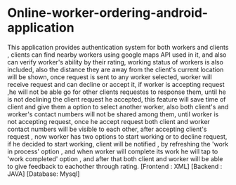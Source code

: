 # Online-worker-ordering-android-application
This application provides authentication system for both workers and clients , clients can find nearby workers using google maps API used in it, and also can verify worker's ability by their rating, working status of workers is also included, also the distance they are away from the client's current location will be shown, once request is sent to any worker selected, worker will receive request and can decline or accept it, if worker is accepting request ,he will not be able go for other clients requestes to response them, until he is not declining the client request he accepted, this feature will save time of client and give them a option to select another worker, also both client's and worker's contact numbers will not be shared among them, until worker is not accepting request, once he accept request both client and worker contact numbers will be visible to each other, after accepting client's request , now worker has two options to start working or to decline request, if he decided to start working, client will be notified , by refreshing the 'work in process' option , and when worker will complete its work he will tap to 'work completed' option , and after that both client and worker will be able to give feedback to eachother through rating. [Frontend : XML] [Backend : JAVA] [Database: Mysql]
